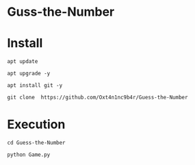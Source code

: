 #  Guss-the-Number


# Install
```
apt update
```

```
apt upgrade -y 
```

``` 
apt install git -y 
```

``` 
git clone  https://github.com/Oxt4n1nc9b4r/Guess-the-Number
```

# Execution
``` 
cd Guess-the-Number
```

```
python Game.py
